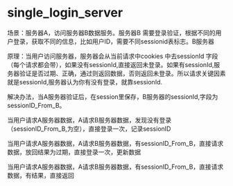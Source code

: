 # single_login_server
场景：服务器A，访问服务器B数据服务。服务器B 需要登录验证，根据不同的用户登录，获取不同的信息，比如用户ID，需要不同sessionid表标志。B服务器

原理：当用户访问服务器，服务器会从当前请求中cookies 中去sessionId 字段（每个请求都会带），如果没有sessionId,直接返回未登录。如果有sessionId,服务器验证是否过期、正确，通过则返回数据，否则返回未登录。所以请求关键因素就是sessionId,服务器认为你有没有登录，就靠sessionId.

解决办法，当A服务器验证后，在session里保存，B服务器的sessionId,字段为sessionID_From_B。

当用户请求A服务器数据，A请求B服务器数据，发现没有登录（sessionID_From_B,为空），直接登录一次，记录sessionID

当用户请求A服务器数据，A请求B服务器数据，有sessionID_From_B，直接请求数据，放回结果为过期，直接登录一次，更新数据

当用户请求A服务器数据，A请求B服务器数据，有sessionID_From_B，直接请求数据，有结果，直接返回



